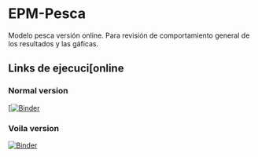 # EPM-Pesca
Modelo pesca versión online. Para revisión de comportamiento general de los resultados y las gáficas.

## Links de ejecuci[online

### Normal version
[[![Binder](https://mybinder.org/badge_logo.svg)](https://mybinder.org/v2/gh/jhrodriguezch/EPM-Pesca/main?labpath=GUI.ipynb)

### Voila version
[![Binder](https://mybinder.org/badge_logo.svg)](https://mybinder.org/v2/gh/jhrodriguezch/EPM-Pesca/main?urlpath=%2Fvoila%2Frender%2FGUI.ipynb)
